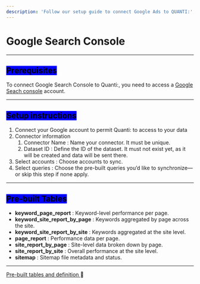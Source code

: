 ```yaml
---
description: 'Follow our setup guide to connect Google Ads to QUANTI:'
---
```


# Google Search Console

***

## <mark style="background-color:blue;">Prerequisites</mark>

To connect Google Search Console to Quanti:, you need to access a [Google Seach console](https://search.google.com/search-console?hl=fr) account.

***

## <mark style="background-color:blue;">Setup instructions</mark>

1. Connect your Google account to permit Quanti: to access to your data
2. Connector information
   1. Connector Name : Name your connector. It must be unique.
   2. Dataset ID : Define the ID of the dataset. It must not exist yet, as it will be created and data will be sent there.
3. Select accounts : Choose accounts to sync.
4. Select queries : Choose the pre-built queries you’d like to synchronize—or skip this step if none apply.

***

## <mark style="background-color:blue;">Pre-built Tables</mark>

* **keyword\_page\_report** : Keyword-level performance per page.
* **keyword\_site\_report\_by\_page** : Keywords aggregated by page across the site.
* **keyword\_site\_report\_by\_site** : Keywords aggregated at the site level.
* **page\_report** : Performance data per page.
* **site\_report\_by\_page** : Site-level data broken down by page.
* **site\_report\_by\_site** : Overall performance at the site level.
* **sitemap** : Sitemap file metadata and status.

***

[Pre-built tables and definition ](https://dbdiagram.io/e/68555a41f039ec6d36273bf9/685562ddf039ec6d36286cbf):link:[ ](https://dbdiagram.io/e/65c0ca08ac844320ae7740d3/67a5e256263d6cf9a06049b8)
